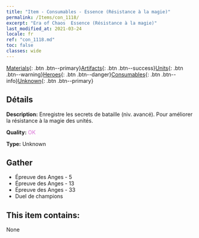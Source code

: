 ```yaml
---
title: "Item - Consumables - Essence (Résistance à la magie)"
permalink: /Items/con_1118/
excerpt: "Era of Chaos  Essence (Résistance à la magie)"
last_modified_at: 2021-03-24
locale: fr
ref: "con_1118.md"
toc: false
classes: wide
---
```

 [Materials](/fr/Items/){: .btn .btn--primary}[Artifacts](/fr/Items/Artifacts/){: .btn .btn--success}[Units](/fr/Items/Units/){: .btn .btn--warning}[Heroes](/fr/Items/Heroes/){: .btn .btn--danger}[Consumables](/fr/Items/Consumables/){: .btn .btn--info}[Unknown](/fr/Items/Unknown/){: .btn .btn--primary}

## Détails
 **Description:** Enregistre les secrets de bataille (niv. avancé). Pour améliorer la résistance à la magie des unités.

 **Quality:** <span style="color: #DA70D6">OK</span>

 **Type:** Unknown

## Gather

*    Épreuve des Anges - 5 
*    Épreuve des Anges - 13 
*    Épreuve des Anges - 33 
*    Duel de champions 

## This item contains:

  None

